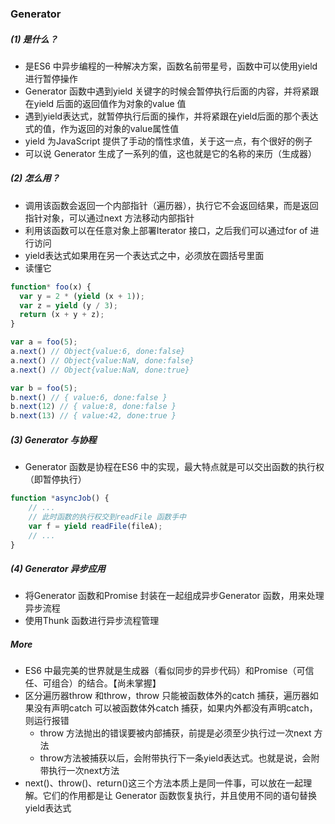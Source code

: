 ### Generator
##### (1) 是什么？
- 是ES6 中异步编程的一种解决方案，函数名前带星号，函数中可以使用yield 进行暂停操作
- Generator 函数中遇到yield 关键字的时候会暂停执行后面的内容，并将紧跟在yield 后面的返回值作为对象的value 值
- 遇到yield表达式，就暂停执行后面的操作，并将紧跟在yield后面的那个表达式的值，作为返回的对象的value属性值
- yield 为JavaScript 提供了手动的惰性求值，关于这一点，有个很好的例子
- 可以说 Generator 生成了一系列的值，这也就是它的名称的来历（生成器）
##### (2) 怎么用？
- 调用该函数会返回一个内部指针（遍历器），执行它不会返回结果，而是返回指针对象，可以通过next 方法移动内部指针
- 利用该函数可以在任意对象上部署Iterator 接口，之后我们可以通过for of 进行访问
- yield表达式如果用在另一个表达式之中，必须放在圆括号里面
- 读懂它
```js
function* foo(x) {
  var y = 2 * (yield (x + 1));
  var z = yield (y / 3);
  return (x + y + z);
}

var a = foo(5);
a.next() // Object{value:6, done:false}
a.next() // Object{value:NaN, done:false}
a.next() // Object{value:NaN, done:true}

var b = foo(5);
b.next() // { value:6, done:false }
b.next(12) // { value:8, done:false }
b.next(13) // { value:42, done:true }
```
##### (3) Generator 与协程
- Generator 函数是协程在ES6 中的实现，最大特点就是可以交出函数的执行权（即暂停执行）
```js
function *asyncJob() {
    // ...
    // 此时函数的执行权交到readFile 函数手中
    var f = yield readFile(fileA);
    // ...
}
```
##### (4) Generator 异步应用
- 将Generator 函数和Promise 封装在一起组成异步Generator 函数，用来处理异步流程
- 使用Thunk 函数进行异步流程管理

##### More
- ES6 中最完美的世界就是生成器（看似同步的异步代码）和Promise（可信任、可组合）的结合。【尚未掌握】
- 区分遍历器throw 和throw，throw 只能被函数体外的catch 捕获，遍历器如果没有声明catch 可以被函数体外catch 捕获，如果内外都没有声明catch，则运行报错
  - throw 方法抛出的错误要被内部捕获，前提是必须至少执行过一次next 方法
  - throw方法被捕获以后，会附带执行下一条yield表达式。也就是说，会附带执行一次next方法
- next()、throw()、return()这三个方法本质上是同一件事，可以放在一起理解。它们的作用都是让 Generator 函数恢复执行，并且使用不同的语句替换yield表达式
